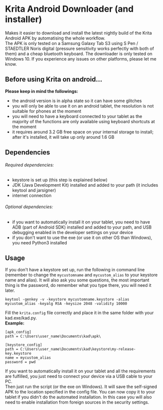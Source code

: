 # Krita Android Downloader (and installer)
Makes it easier to download and install the latest nightly build of the Krita Android APK by automatising the whole workflow.\
The APK is only tested on a Samsung Galaxy Tab S3 using S Pen / STAEDTLER Noris digital (pressure sensitivity works perfectly with both of them) and a cheap bluetooth keyboard. The downloader is only tested on Windows 10. If you experience any issues on other platforms, please let me know.

## Before using Krita on android...
**Please keep in mind the followings:**
- the android version is in alpha state so it can have some glitches
- you will only be able to use it on an android tablet, the resolution is not suitable for phones at the moment
- you will need to have a keyboard connected to your tablet as the majority of the functions are only available using keyboard shortcuts at the moment 
- it requires around 3.2 GB free space on your internal storage to install; after it's installed, it will take up only around 1.6 GB

## Dependencies
###### Required dependencies:
- keystore is set up (this step is explained below)
- JDK (Java Development Kit) installed and added to your path (it includes keytool and jarsigner)
- internet connection
###### Optional dependencies:
- if you want to automatically install it on your tablet, you need to have ADB (part of Android SDK) installed and added to your path, and USB debugging enabled in the developer settings on your device
- if you don't want to use the exe (or use it on other OS than Windows), you need Python3 installed

## Usage
If you don't have a keystore set up, run the following in command line (remember to change the `mycustomname` and `mycustom_alias` to your keystore name and alias). It will also ask you some questions, the most important thing is the password, do remember what you type there, you will need it later.
```
keytool -genkey -v -keystore mycustomname.keystore -alias mycustom_alias -keyalg RSA -keysize 2048 -validity 10000
```
Fill the `krita.config` file correctly and place it in the same folder with your kad.exe/kad.py.\
**Example:**
```
[apk_config]
path = C:\Users\user_name\Documents\kad\apk\

[keystore_config]
path = C:\Users\user_name\Documents\kad\keystore\my-release-key.keystore
name = mycustom_alias
password = pwd
```
If you want to automatically install it on your tablet and all the requirements are fulfilled, you just need to connect your device via a USB cable to your PC.\
Then just run the script (or the exe on Windows). It will save the self-signed APK to the location specified in the config file.
You can now copy it to your tablet if you didn't do the automated installation. In this case you will also need to enable installation from foreign sources in the security settings.
